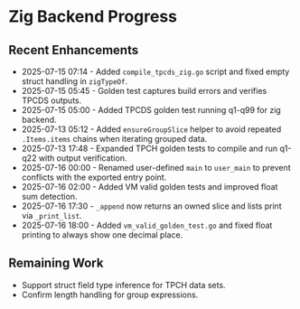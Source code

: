 # Zig Backend Progress

## Recent Enhancements
- 2025-07-15 07:14 - Added `compile_tpcds_zig.go` script and fixed empty struct handling in `zigTypeOf`.
- 2025-07-15 05:45 - Golden test captures build errors and verifies TPCDS outputs.
- 2025-07-15 05:00 - Added TPCDS golden test running q1-q99 for zig backend.
- 2025-07-13 05:12 - Added `ensureGroupSlice` helper to avoid repeated `.Items.items` chains when iterating grouped data.
- 2025-07-13 17:48 - Expanded TPCH golden tests to compile and run q1-q22 with output verification.
- 2025-07-16 00:00 - Renamed user-defined `main` to `user_main` to prevent conflicts with the exported entry point.
- 2025-07-16 02:00 - Added VM valid golden tests and improved float sum detection.
- 2025-07-16 17:30 - `_append` now returns an owned slice and lists print via `_print_list`.
- 2025-07-16 18:00 - Added `vm_valid_golden_test.go` and fixed float printing to always show one decimal place.

## Remaining Work
- Support struct field type inference for TPCH data sets.
- Confirm length handling for group expressions.
